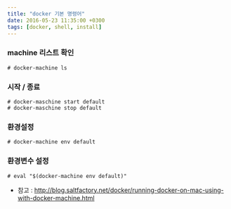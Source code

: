 ```yaml
---
title: "docker 기본 명령어"
date: 2016-05-23 11:35:00 +0300
tags: [docker, shell, install]
---
```


### machine 리스트 확인
```shell
# docker-machine ls
```

### 시작 / 종료
```shell
# docker-maschine start default
# docker-maschine stop default
```

### 환경설정
```shell
# docker-machine env default
```

### 환경변수 설정
```shell
# eval "$(docker-machine env default)"
```

- 참고 : http://blog.saltfactory.net/docker/running-docker-on-mac-using-with-docker-machine.html
